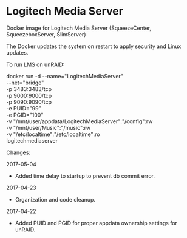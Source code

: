 # Logitech Media Server

Docker image for Logitech Media Server (SqueezeCenter, SqueezeboxServer, SlimServer)

The Docker updates the system on restart to apply security and Linux updates.

To run LMS on unRAID:

docker run -d --name="LogitechMediaServer" \
--net="bridge" \
-p 3483:3483/tcp \
-p 9000:9000/tcp \
-p 9090:9090/tcp \
-e PUID="99" \
-e PGID="100" \
-v "/mnt/user/appdata/LogitechMediaServer":"/config":rw \
-v "/mnt/user/Music":"/music":rw \
-v "/etc/localtime":"/etc/localtime":ro \
logitechmediaserver

Changes:

2017-05-04
- Added time delay to startup to prevent db commit error.

2017-04-23
- Organization and code cleanup.

2017-04-22
- Added PUID and PGID for proper appdata ownership settings for unRAID.
